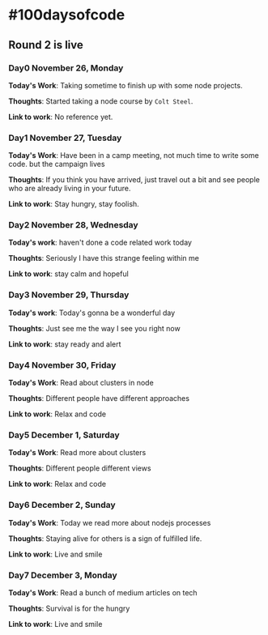 # #100daysofcode

## Round 2 is live

### Day0 November 26, Monday

**Today's Work**: Taking sometime to finish up with some node projects.

**Thoughts**: Started taking a node course by `Colt Steel`.

**Link to work**: No reference yet.

### Day1 November 27, Tuesday 

**Today's Work**: Have been in a camp meeting, not much time to write some code. but the campaign lives

**Thoughts**: If you think you have arrived, just travel out a bit and see people who are already living in your future.

**Link to work**: Stay hungry, stay foolish.

### Day2 November 28, Wednesday 

**Today's work**: haven't done a code related work today

**Thoughts**: Seriously I have this strange feeling within me

**Link to  work**: stay calm and hopeful

### Day3 November 29, Thursday 

**Today's work**: Today's gonna be a wonderful day 

**Thoughts**: Just see me the way I see you right now

**Link to  work**: stay ready and alert

### Day4 November 30, Friday 

**Today's Work**: Read about clusters in node 

**Thoughts**: Different people have different approaches 

**Link to work**: Relax and code 

### Day5 December 1, Saturday 

**Today's Work**: Read more about clusters

**Thoughts**: Different people different views

**Link to work**: Relax and code 

### Day6 December 2, Sunday 

**Today's Work**: Today we read more about nodejs processes 

**Thoughts**: Staying alive for others is a sign of fulfilled life.

**Link to work**: Live and smile

### Day7 December 3, Monday  

**Today's Work**: Read a bunch of medium articles on tech 

**Thoughts**: Survival is for the hungry

**Link to work**: Live and smile
